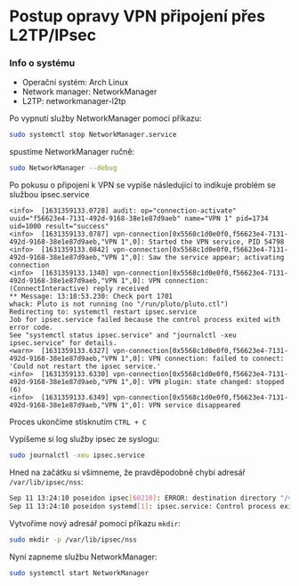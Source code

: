 # Postup opravy VPN připojení přes L2TP/IPsec

### Info o systému
- Operační systém: Arch Linux
- Network manager: NetworkManager
- L2TP: networkmanager-l2tp

Po vypnutí služby NetworkManager pomocí příkazu: 
```bash
sudo systemctl stop NetworkManager.service
```

spustíme NetworkManager ručně: 
```bash
sudo NetworkManager --debug
```


Po pokusu o připojení k VPN se vypíše následující to indikuje problém se službou ipsec.service
```log
<info>  [1631359133.0728] audit: op="connection-activate" uuid="f56623e4-7131-492d-9168-38e1e87d9aeb" name="VPN 1" pid=1734 uid=1000 result="success"
<info>  [1631359133.0787] vpn-connection[0x5568c1d0e0f0,f56623e4-7131-492d-9168-38e1e87d9aeb,"VPN 1",0]: Started the VPN service, PID 54798
<info>  [1631359133.0842] vpn-connection[0x5568c1d0e0f0,f56623e4-7131-492d-9168-38e1e87d9aeb,"VPN 1",0]: Saw the service appear; activating connection
<info>  [1631359133.1340] vpn-connection[0x5568c1d0e0f0,f56623e4-7131-492d-9168-38e1e87d9aeb,"VPN 1",0]: VPN connection: (ConnectInteractive) reply received
** Message: 13:18:53.230: Check port 1701
whack: Pluto is not running (no "/run/pluto/pluto.ctl")
Redirecting to: systemctl restart ipsec.service
Job for ipsec.service failed because the control process exited with error code.
See "systemctl status ipsec.service" and "journalctl -xeu ipsec.service" for details.
<warn>  [1631359133.6327] vpn-connection[0x5568c1d0e0f0,f56623e4-7131-492d-9168-38e1e87d9aeb,"VPN 1",0]: VPN connection: failed to connect: 'Could not restart the ipsec service.'
<info>  [1631359133.6330] vpn-connection[0x5568c1d0e0f0,f56623e4-7131-492d-9168-38e1e87d9aeb,"VPN 1",0]: VPN plugin: state changed: stopped (6)
<info>  [1631359133.6349] vpn-connection[0x5568c1d0e0f0,f56623e4-7131-492d-9168-38e1e87d9aeb,"VPN 1",0]: VPN service disappeared
```
Proces ukončíme stisknutím `CTRL + C`

Vypíšeme si log služby ipsec ze syslogu: 
```bash
sudo journalctl -xeu ipsec.service
```


Hned na začátku si všimneme, že pravděpodobně chybí adresář `/var/lib/ipsec/nss`:
```bash
Sep 11 13:24:10 poseidon ipsec[60210]: ERROR: destination directory "/var/lib/ipsec/nss" is missing or permission denied
Sep 11 13:24:10 poseidon systemd[1]: ipsec.service: Control process exited, code=exited, status=1/FAILURE
```

Vytvoříme nový adresář pomocí příkazu `mkdir`:
```bash
sudo mkdir -p /var/lib/ipsec/nss
```

Nyní zapneme službu NetworkManager:
```bash
sudo systemctl start NetworkManager
```
